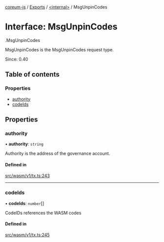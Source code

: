 [coreum-js](../README.md) / [Exports](../modules.md) / [<internal\>](../modules/internal_.md) / MsgUnpinCodes

# Interface: MsgUnpinCodes

[<internal>](../modules/internal_.md).MsgUnpinCodes

MsgUnpinCodes is the MsgUnpinCodes request type.

Since: 0.40

## Table of contents

### Properties

- [authority](internal_.MsgUnpinCodes.md#authority)
- [codeIds](internal_.MsgUnpinCodes.md#codeids)

## Properties

### authority

• **authority**: `string`

Authority is the address of the governance account.

#### Defined in

[src/wasm/v1/tx.ts:243](https://github.com/PyramydLabs/coreum-js/blob/75debec/src/wasm/v1/tx.ts#L243)

___

### codeIds

• **codeIds**: `number`[]

CodeIDs references the WASM codes

#### Defined in

[src/wasm/v1/tx.ts:245](https://github.com/PyramydLabs/coreum-js/blob/75debec/src/wasm/v1/tx.ts#L245)
